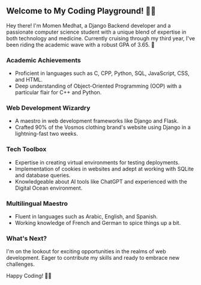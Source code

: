 

## Welcome to My Coding Playground! 👨‍💻

Hey there! I'm Momen Medhat, a Django Backend developer and a passionate computer science student with a unique blend of expertise in both technology and medicine. Currently cruising through my third year, I've been riding the academic wave with a robust GPA of 3.65. 🚀

### Academic Achievements

- Proficient in languages such as C, CPP, Python, SQL, JavaScript, CSS, and HTML.
- Deep understanding of Object-Oriented Programming (OOP) with a particular flair for C++ and Python.
  
### Web Development Wizardry

- A maestro in web development frameworks like Django and Flask.
- Crafted 90% of the Vosmos clothing brand's website using Django in a lightning-fast two weeks.

### Tech Toolbox

- Expertise in creating virtual environments for testing deployments.
- Implementation of cookies in websites and adept at working with SQLite and database queries.
- Knowledgeable about AI tools like ChatGPT and experienced with the Digital Ocean environment.

### Multilingual Maestro

- Fluent in languages such as Arabic, English, and Spanish.
- Working knowledge of French and German to spice things up a bit.




### What's Next?

I'm on the lookout for exciting opportunities in the realms of web development. Eager to contribute my skills and ready to embrace new challenges.



Happy Coding! 🚀✨
